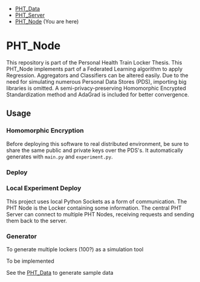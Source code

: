 * [PHT_Data](https://github.com/CaspervanAarle/PHT_Synth_Data_Gen)
* [PHT_Server](https://github.com/CaspervanAarle/PHT_Server) 
* [PHT_Node](https://github.com/CaspervanAarle/PHT_Node) (You are here)

# PHT_Node

This repository is part of the Personal Health Train Locker Thesis. This PHT_Node implements part of a Federated Learning algorithm to apply Regression. Aggregators and Classifiers can be altered easily. Due to the need for simulating numerous Personal Data Stores (PDS), importing big libraries is omitted. A semi-privacy-preserving Homomorphic Encrypted Standardization method and AdaGrad is included for better convergence.



## Usage

### Homomorphic Encryption
Before deploying this software to real distributed environment, be sure to share the same public and private keys over the PDS's. It automatically generates with ```main.py``` and ```experiment.py```.

### Deploy

### Local Experiment Deploy

This project uses local Python Sockets as a form of communication. The PHT Node is the Locker containing some information. The central PHT Server can connect to multiple PHT Nodes, receiving requests and sending them back to the server.




### Generator
To generate multiple lockers (100?) as a simulation tool

To be implemented

See the [PHT_Data](https://github.com/CaspervanAarle/PHT_Synth_Data_Gen) to generate sample data

